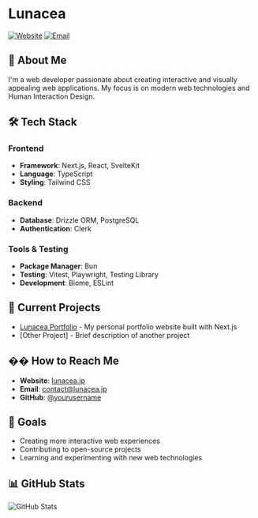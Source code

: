 # Lunacea

[![Website](https://img.shields.io/badge/Website-lunacea.jp-38B2AC?style=flat-square)](https://lunacea.jp)
[![Email](https://img.shields.io/badge/Email-contact@lunacea.jp-blue?style=flat-square)](mailto:contact@lunacea.jp)

## 👋 About Me

I'm a web developer passionate about creating interactive and visually appealing web applications.
My focus is on modern web technologies and Human Interaction Design.

## 🛠️ Tech Stack

### Frontend
- **Framework**: Next.js, React, SvelteKit
- **Language**: TypeScript
- **Styling**: Tailwind CSS

### Backend
- **Database**: Drizzle ORM, PostgreSQL
- **Authentication**: Clerk

### Tools & Testing
- **Package Manager**: Bun
- **Testing**: Vitest, Playwright, Testing Library
- **Development**: Biome, ESLint

## 🌟 Current Projects

- [Lunacea Portfolio](https://lunacea.jp) - My personal portfolio website built with Next.js
- [Other Project] - Brief description of another project

## �� How to Reach Me

- **Website**: [lunacea.jp](https://lunacea.jp)
- **Email**: [contact@lunacea.jp](mailto:contact@lunacea.jp)
- **GitHub**: [@yourusername](https://github.com/yourusername)

## 🎯 Goals

- Creating more interactive web experiences
- Contributing to open-source projects
- Learning and experimenting with new web technologies

## 📊 GitHub Stats

![GitHub Stats](https://github-readme-stats.vercel.app/api?username=yourusername&show_icons=true&theme=radical)
